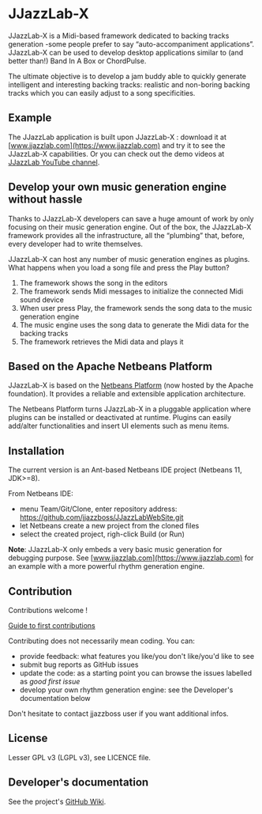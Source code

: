 # JJazzLab-X

JJazzLab-X is a Midi-based framework dedicated to backing tracks generation -some people prefer to say “auto-accompaniment applications”. JJazzLab-X can be used to develop desktop applications similar to (and better than!) Band In A Box or ChordPulse.

The ultimate objective is to develop a jam buddy able to quickly generate intelligent and interesting backing tracks: realistic and non-boring backing tracks which you can easily adjust to a song specificities.

## Example

The JJazzLab application is built upon JJazzLab-X : download it at [www.jjazzlab.com](https://www.jjazzlab.com) and try it to see the JJazzLab-X capabilities. Or you can check out the demo videos at [JJazzLab YouTube channel](https://www.youtube.com/channel/UC0L3SwjY6bhTj6jsbOYzzAw).

## Develop your own music generation engine without hassle

Thanks to JJazzLab-X developers can save a huge amount of work by only focusing on their music generation engine. Out of the box, the JJazzLab-X framework provides all the infrastructure, all the “plumbing” that, before, every developer had to write themselves. 

JJazzLab-X can host any number of music generation engines as plugins. What happens when you load a song file and press the Play button?

1. The framework shows the song in the editors
2. The framework sends Midi messages to initialize the connected Midi sound device
3. When user press Play, the framework sends the song data to the music generation engine
4. The music engine uses the song data to generate the Midi data for the backing tracks
5. The framework retrieves the Midi data and plays it

## Based on the Apache Netbeans Platform 

JJazzLab-X is based on the [Netbeans Platform](https://netbeans.org/features/platform/features.html) (now hosted by the Apache foundation). It provides a reliable and extensible application architecture.

The Netbeans Platform turns JJazzLab-X in a pluggable application where plugins can be installed or deactivated at runtime. Plugins can easily add/alter functionalities and insert UI elements such as menu items.

## Installation

The current version is an Ant-based Netbeans IDE project (Netbeans 11, JDK>=8).

From Netbeans IDE:
- menu Team/Git/Clone, enter repository address: https://github.com/jjazzboss/JJazzLabWebSite.git
- let Netbeans create a new project from the cloned files
- select the created project, righ-click Build (or Run)

**Note**: JJazzLab-X only embeds a very basic music generation for debugging purpose. See [www.jjazzlab.com](https://www.jjazzlab.com) for an example with a more powerful rhythm generation engine.

## Contribution

Contributions welcome ! 

[Guide to first contributions](https://github.com/firstcontributions/first-contributions/blob/master/README.md)

Contributing does not necessarily mean coding. You can:

- provide feedback: what features you like/you don't like/you'd like to see
- submit bug reports as GitHub issues
- update the code: as a starting point you can browse the issues labelled as *good first issue*
- develop your own rhythm generation engine: see the Developer's documentation below

Don't hesitate to contact jjazzboss user if you want additional infos.

## License

Lesser GPL v3 (LGPL v3), see LICENCE file.

## Developer's documentation 
See the project's [GitHub Wiki](https://github.com/jjazzboss/JJazzLab-X/wiki).
